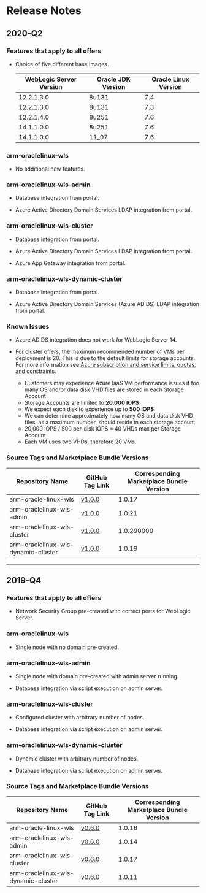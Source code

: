 # Release Notes

## 2020-Q2

### Features that apply to all offers

* Choice of five different base images.

   | WebLogic Server Version | Oracle JDK Version | Oracle Linux Version |
   |-------------------------|--------------------|----------------------|
   | 12.2.1.3.0              | 8u131              | 7.4                  |
   | 12.2.1.3.0              | 8u131              | 7.3                  |
   | 12.2.1.4.0              | 8u251              | 7.6                  |
   | 14.1.1.0.0              | 8u251              | 7.6                  |
   | 14.1.1.0.0              | 11_07              | 7.6                  |

### arm-oraclelinux-wls

* No additional new features.

### arm-oraclelinux-wls-admin

* Database integration from portal.

* Azure Active Directory Domain Services LDAP integration from portal.

### arm-oraclelinux-wls-cluster

* Database integration from portal.

* Azure Active Directory Domain Services LDAP integration from portal.

* Azure App Gateway integration from portal.

### arm-oraclelinux-wls-dynamic-cluster

* Database integration from portal.

* Azure Active Directory Domain Services (Azure AD DS) LDAP integration from portal.

### Known Issues

* Azure AD DS integration does not work for WebLogic Server 14.

* For cluster offers, the maximum recommended number of VMs per deployment is 20.  This is due to the default limits for storage accounts.  For more information see [Azure subscription and service limits, quotas, and constraints](https://docs.microsoft.com/en-us/azure/azure-resource-manager/management/azure-subscription-service-limits#storage-limits).
   * Customers may experience Azure IaaS VM performance issues if too many OS and/or data disk VHD files are stored in each Storage Account
   * Storage Accounts are limited to **20,000 IOPS**
   * We expect each disk to experience up to **500 IOPS**
   * We can determine approximately how many OS and data disk VHD files, as a maximum number, should reside in each storage account
   * 20,000 IOPS / 500 per-disk IOPS = 40 VHDs max per Storage Account
   * Each VM uses two VHDs, therefore 20 VMs.

### Source Tags and Marketplace Bundle Versions

| Repository Name | GitHub Tag Link | Corresponding Marketplace Bundle Version |
|-----------------|-----------------|------------------------------------------|
| arm-oracle-linux-wls | [v1.0.0](https://github.com/wls-eng/arm-oraclelinux-wls/releases/tag/v1.0.0) | 1.0.17 |
| arm-oraclelinux-wls-admin | [v1.0.0](https://github.com/wls-eng/arm-oraclelinux-wls-admin/releases/tag/v1.0.0) | 1.0.21 |
| arm-oraclelinux-wls-cluster | [v1.0.0](https://github.com/wls-eng/arm-oraclelinux-wls-cluster/releases/tag/v1.0.0) | 1.0.290000 |
| arm-oraclelinux-wls-dynamic-cluster | [v1.0.0](https://github.com/wls-eng/arm-oraclelinux-wls-dynamic-cluster/releases/tag/v1.0.0) | 1.0.19 |

-----------------------------------------------------------------

## 2019-Q4

### Features that apply to all offers

* Network Security Group pre-created with correct ports for WebLogic Server.

### arm-oraclelinux-wls

* Single node with no domain pre-created.

### arm-oraclelinux-wls-admin

* Single node with domain pre-created with admin server running.

* Database integration via script execution on admin server.

### arm-oraclelinux-wls-cluster

* Configured cluster with arbitrary number of nodes.

* Database integration via script execution on admin server.

### arm-oraclelinux-wls-dynamic-cluster

* Dynamic cluster with arbitrary number of nodes.

* Database integration via script execution on admin server.

### Source Tags and Marketplace Bundle Versions

| Repository Name | GitHub Tag Link | Corresponding Marketplace Bundle Version |
|-----------------|-----------------|------------------------------------------|
| arm-oracle-linux-wls | [v0.6.0](https://github.com/wls-eng/arm-oraclelinux-wls/releases/tag/v0.6.0) | 1.0.16 |
| arm-oraclelinux-wls-admin | [v0.6.0](https://github.com/wls-eng/arm-oraclelinux-wls-admin/releases/tag/v0.6.0) | 1.0.14 |
| arm-oraclelinux-wls-cluster | [v0.6.0](https://github.com/wls-eng/arm-oraclelinux-wls-cluster/releases/tag/v0.6.0) | 1.0.17 |
| arm-oraclelinux-wls-dynamic-cluster | [v0.6.0](https://github.com/wls-eng/arm-oraclelinux-wls-dynamic-cluster/releases/tag/v0.6.0) | 1.0.11 |

